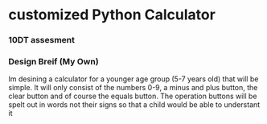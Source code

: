 # customized Python Calculator
### 10DT assesment

### Design Breif (My Own)
Im desining a calculator for a younger age group (5-7 years old) that will be simple. It will only consist of the numbers 0-9, a minus and plus button, the clear button and of course the equals button. The operation buttons will be spelt out in words not their signs so that a child would be able to understant it
